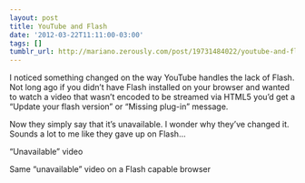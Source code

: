```yaml
---
layout: post
title: YouTube and Flash
date: '2012-03-22T11:11:00-03:00'
tags: []
tumblr_url: http://mariano.zerously.com/post/19731484022/youtube-and-flash
---
```

I noticed something changed on the way YouTube handles the lack of Flash. Not long ago if you didn’t have Flash installed on your browser and wanted to watch a video that wasn’t encoded to be streamed via HTML5 you’d get a “Update your flash version” or “Missing plug-in” message.

Now they simply say that it’s unavailable. I wonder why they’ve changed it. Sounds a lot to me like they gave up on Flash…

“Unavailable” video



Same “unavailable” video on a Flash capable browser


